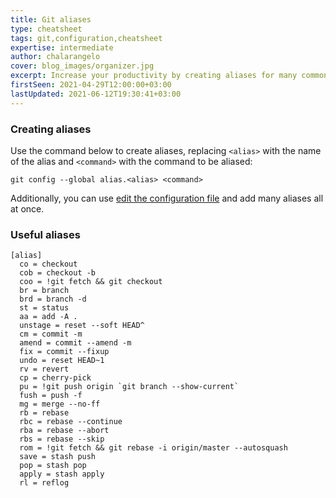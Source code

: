 ```yaml
---
title: Git aliases
type: cheatsheet
tags: git,configuration,cheatsheet
expertise: intermediate
author: chalarangelo
cover: blog_images/organizer.jpg
excerpt: Increase your productivity by creating aliases for many common git operations.
firstSeen: 2021-04-29T12:00:00+03:00
lastUpdated: 2021-06-12T19:30:41+03:00
---
```


### Creating aliases

Use the command below to create aliases, replacing `<alias>` with the name of the alias and `<command>` with the command to be aliased:

```shell
git config --global alias.<alias> <command>
```

Additionally, you can use [edit the configuration file](/git/s/edit-config) and add many aliases all at once.

### Useful aliases

```editorconfig
[alias]
  co = checkout
  cob = checkout -b
  coo = !git fetch && git checkout
  br = branch
  brd = branch -d
  st = status
  aa = add -A .
  unstage = reset --soft HEAD^
  cm = commit -m
  amend = commit --amend -m
  fix = commit --fixup
  undo = reset HEAD~1
  rv = revert
  cp = cherry-pick
  pu = !git push origin `git branch --show-current`
  fush = push -f
  mg = merge --no-ff
  rb = rebase
  rbc = rebase --continue
  rba = rebase --abort
  rbs = rebase --skip
  rom = !git fetch && git rebase -i origin/master --autosquash
  save = stash push
  pop = stash pop
  apply = stash apply
  rl = reflog
```
